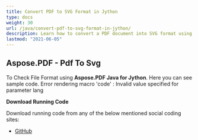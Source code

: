 ```yaml
---
title: Convert PDF to SVG Format in Jython
type: docs
weight: 30
url: /java/convert-pdf-to-svg-format-in-jython/
description: Learn how to convert a PDF document into SVG format using Jython with Aspose.PDF for scalable vector graphics output.
lastmod: "2021-06-05"
---
```


## Aspose.PDF - Pdf To Svg

To Check File Format using **Aspose.PDF Java for Jython**. Here you can see sample code.
Error rendering macro 'code' : Invalid value specified for parameter lang

**Download Running Code**

Download running code from any of the below mentioned social coding sites:

- [GitHub](https://github.com/aspose-pdf/Aspose.PDF-for-Java/releases)
